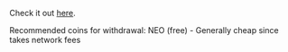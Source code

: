 Check it out [here](https://exchange.bitcoin.com/referral/836adc0918252a9c).

Recommended coins for withdrawal: NEO (free) - Generally cheap since takes network fees